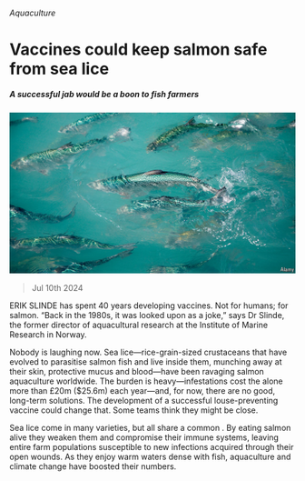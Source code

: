 ###### Aquaculture

# Vaccines could keep salmon safe from sea lice 

##### A successful jab would be a boon to fish farmers 

![image](images/20240713_STP001.jpg) 

> Jul 10th 2024 

ERIK SLINDE has spent 40 years developing vaccines. Not for humans; for salmon. “Back in the 1980s, it was looked upon as a joke,” says Dr Slinde, the former director of aquacultural research at the Institute of Marine Research in Norway. 

Nobody is laughing now. Sea lice—rice-grain-sized crustaceans that have evolved to parasitise salmon fish and live inside them, munching away at their skin, protective mucus and blood—have been ravaging salmon aquaculture worldwide. The burden is heavy—infestations cost the  alone more than £20m ($25.6m) each year—and, for now, there are no good, long-term solutions. The development of a successful louse-preventing vaccine could change that. Some teams think they might be close. 

Sea lice come in many varieties, but all share a common . By eating salmon alive they weaken them and compromise their immune systems, leaving entire farm populations susceptible to new infections acquired through their open wounds. As they enjoy warm waters dense with fish, aquaculture and climate change have boosted their numbers. 

